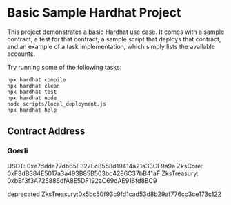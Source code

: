 # Basic Sample Hardhat Project

This project demonstrates a basic Hardhat use case. It comes with a sample contract, a test for that contract, a sample script that deploys that contract, and an example of a task implementation, which simply lists the available accounts.

Try running some of the following tasks:

```shell
npx hardhat compile
npx hardhat clean
npx hardhat test
npx hardhat node
node scripts/local_deployment.js
npx hardhat help
```
## Contract Address

### Goerli
USDT: 0xe7ddde77db65E327Ec8558d19414a21a33CF9a9a
ZksCore: 0xF3dB384E5017a3a493B85B503bc4286C37bB41aF
ZksTreasury: 0xbBf3f3A725886dfA8E5DF192aC69dAE916fd8BC9

deprecated ZksTreasury:0x5bc50f93c9fd1cad53d8b29af776cc3ce173c122
